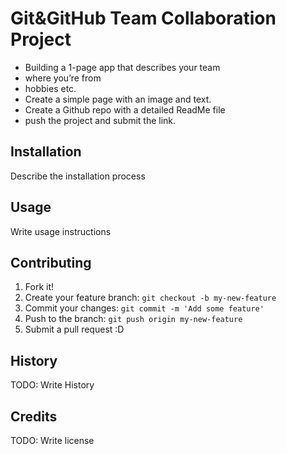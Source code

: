 # Git&GitHub Team Collaboration Project

- Building a 1-page app that describes your team
- where you’re from
- hobbies etc.
- Create a simple page with an image and text.
- Create a Github repo with a detailed ReadMe file
- push the project and submit the link.

## Installation

Describe the installation process

## Usage

Write usage instructions

## Contributing

1. Fork it!
2. Create your feature branch: `git checkout -b my-new-feature`
3. Commit your changes: `git commit -m 'Add some feature'`
4. Push to the branch: `git push origin my-new-feature`
5. Submit a pull request :D

## History

TODO: Write History

## Credits

TODO: Write license
